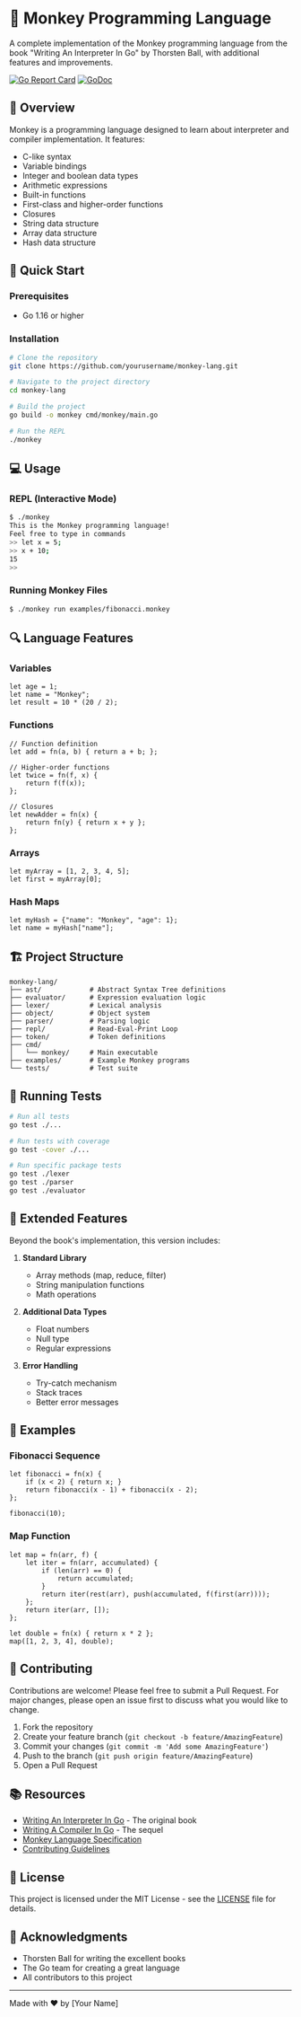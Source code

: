 # 🐒 Monkey Programming Language

A complete implementation of the Monkey programming language from the book "Writing An Interpreter In Go" by Thorsten Ball, with additional features and improvements.

[![Go Report Card](https://goreportcard.com/badge/github.com/yourusername/monkey-lang)](https://goreportcard.com/report/github.com/yourusername/monkey-lang)
[![GoDoc](https://godoc.org/github.com/yourusername/monkey-lang?status.svg)](https://godoc.org/github.com/yourusername/monkey-lang)

## 📖 Overview

Monkey is a programming language designed to learn about interpreter and compiler implementation. It features:

- C-like syntax
- Variable bindings
- Integer and boolean data types
- Arithmetic expressions
- Built-in functions
- First-class and higher-order functions
- Closures
- String data structure
- Array data structure
- Hash data structure

## 🚀 Quick Start

### Prerequisites
- Go 1.16 or higher

### Installation
```bash
# Clone the repository
git clone https://github.com/yourusername/monkey-lang.git

# Navigate to the project directory
cd monkey-lang

# Build the project
go build -o monkey cmd/monkey/main.go

# Run the REPL
./monkey
```

## 💻 Usage

### REPL (Interactive Mode)
```bash
$ ./monkey
This is the Monkey programming language!
Feel free to type in commands
>> let x = 5;
>> x + 10;
15
>> 
```

### Running Monkey Files
```bash
$ ./monkey run examples/fibonacci.monkey
```

## 🔍 Language Features

### Variables
```monkey
let age = 1;
let name = "Monkey";
let result = 10 * (20 / 2);
```

### Functions
```monkey
// Function definition
let add = fn(a, b) { return a + b; };

// Higher-order functions
let twice = fn(f, x) {
    return f(f(x));
};

// Closures
let newAdder = fn(x) {
    return fn(y) { return x + y };
};
```

### Arrays
```monkey
let myArray = [1, 2, 3, 4, 5];
let first = myArray[0];
```

### Hash Maps
```monkey
let myHash = {"name": "Monkey", "age": 1};
let name = myHash["name"];
```

## 🏗️ Project Structure

```
monkey-lang/
├── ast/            # Abstract Syntax Tree definitions
├── evaluator/      # Expression evaluation logic
├── lexer/          # Lexical analysis
├── object/         # Object system
├── parser/         # Parsing logic
├── repl/           # Read-Eval-Print Loop
├── token/          # Token definitions
├── cmd/
│   └── monkey/     # Main executable
├── examples/       # Example Monkey programs
└── tests/          # Test suite
```

## 🧪 Running Tests

```bash
# Run all tests
go test ./...

# Run tests with coverage
go test -cover ./...

# Run specific package tests
go test ./lexer
go test ./parser
go test ./evaluator
```

## 🔧 Extended Features

Beyond the book's implementation, this version includes:

1. **Standard Library**
   - Array methods (map, reduce, filter)
   - String manipulation functions
   - Math operations

2. **Additional Data Types**
   - Float numbers
   - Null type
   - Regular expressions

3. **Error Handling**
   - Try-catch mechanism
   - Stack traces
   - Better error messages

## 📝 Examples

### Fibonacci Sequence
```monkey
let fibonacci = fn(x) {
    if (x < 2) { return x; }
    return fibonacci(x - 1) + fibonacci(x - 2);
};

fibonacci(10);
```

### Map Function
```monkey
let map = fn(arr, f) {
    let iter = fn(arr, accumulated) {
        if (len(arr) == 0) {
            return accumulated;
        }
        return iter(rest(arr), push(accumulated, f(first(arr))));
    };
    return iter(arr, []);
};

let double = fn(x) { return x * 2 };
map([1, 2, 3, 4], double);
```

## 🤝 Contributing

Contributions are welcome! Please feel free to submit a Pull Request. For major changes, please open an issue first to discuss what you would like to change.

1. Fork the repository
2. Create your feature branch (`git checkout -b feature/AmazingFeature`)
3. Commit your changes (`git commit -m 'Add some AmazingFeature'`)
4. Push to the branch (`git push origin feature/AmazingFeature`)
5. Open a Pull Request

## 📚 Resources

- [Writing An Interpreter In Go](https://interpreterbook.com/) - The original book
- [Writing A Compiler In Go](https://compilerbook.com/) - The sequel
- [Monkey Language Specification](./docs/SPEC.md)
- [Contributing Guidelines](./CONTRIBUTING.md)

## 📄 License

This project is licensed under the MIT License - see the [LICENSE](LICENSE) file for details.

## 🙏 Acknowledgments

- Thorsten Ball for writing the excellent books
- The Go team for creating a great language
- All contributors to this project

---
Made with ❤️ by [Your Name]
